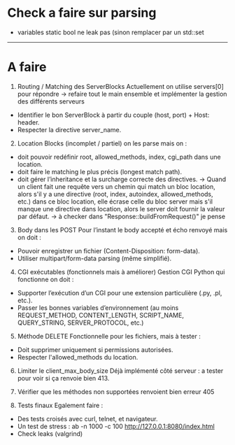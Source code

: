# Check a faire sur parsing
- variables static bool ne leak pas (sinon remplacer par un std::set

---  

# A faire 
1. Routing / Matching des ServerBlocks
Actuellement on utilise servers[0] pour répondre -> refaire tout le main ensemble et implémenter la gestion des différents serveurs
- Identifier le bon ServerBlock à partir du couple (host, port) + Host: header.
- Respecter la directive server_name.

2. Location Blocks (incomplet / partiel)
on les parse mais on :
- doit pouvoir redéfinir root, allowed_methods, index, cgi_path dans une location.
- doit faire le matching le plus précis (longest match path).
- doit gérer l’inheritance et la surcharge correcte des directives.
-> Quand un client fait une requête vers un chemin qui match un bloc location, alors s'il y a une directive (root, index, autoindex, allowed_methods, etc.) dans ce bloc location, elle écrase celle du bloc server mais s'il manque une directive dans location, alors le server doit fournir la valeur par défaut.
-> à checker dans "Response::buildFromRequest()" je pense

3. Body dans les POST
Pour l’instant le body accepté et écho renvoyé
mais on doit :
- Pouvoir enregistrer un fichier (Content-Disposition: form-data).
- Utiliser multipart/form-data parsing (même simplifié).

4. CGI exécutables (fonctionnels mais à améliorer)
Gestion CGI Python qui fonctionne
on doit :
- Supporter l’exécution d’un CGI pour une extension particulière (.py, .pl, etc.).
- Passer les bonnes variables d’environnement (au moins REQUEST_METHOD, CONTENT_LENGTH, SCRIPT_NAME, QUERY_STRING, SERVER_PROTOCOL, etc.)

5. Méthode DELETE
Fonctionnelle pour les fichiers, mais à tester :
- Doit supprimer uniquement si permissions autorisées.
- Respecter l'allowed_methods du location.

6. Limiter le client_max_body_size
Déjà implémenté côté serveur : a tester pour voir si ça renvoie bien 413.

7. Vérifier que les méthodes non supportées renvoient bien erreur 405

8. Tests finaux
Egalement faire :
- Des tests croisés avec curl, telnet, et navigateur.
- Un test de stress : ab -n 1000 -c 100 http://127.0.0.1:8080/index.html
- Check leaks (valgrind)